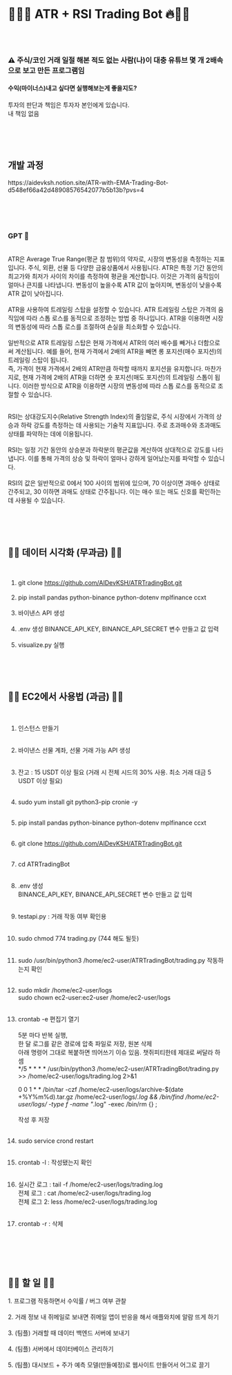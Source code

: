 <h1>🤑🤖🔥 ATR + RSI Trading Bot 🔥🤖🤑</h1>

<br/><br/>

<h3>⚠️ 주식/코인 거래 일절 해본 적도 없는 사람(나)이 대충 유튜브 몇 개 2배속으로 보고 만든 프로그램임</h3>
<h4>수익(마이너스)내고 싶다면 실행해보는게 좋을지도? </h4>
투자의 판단과 책임은 투자자 본인에게 있습니다. <br/>
내 책임 없음 <br/>

<br/><br/><br/>

<h2>개발 과정</h2>
https://aidevksh.notion.site/ATR-with-EMA-Trading-Bot-d548ef66a42d48908576542077b5b13b?pvs=4 <br/>

<br/><br/><br/>

<h3>GPT 🤖</h3>

<br/>
ATR은 Average True Range(평균 참 범위)의 약자로, 시장의 변동성을 측정하는 지표입니다. 주식, 외환, 선물 등 다양한 금융상품에서 사용됩니다. ATR은 특정 기간 동안의 최고가와 최저가 사이의 차이를 측정하여 평균을 계산합니다. 이것은 가격의 움직임이 얼마나 큰지를 나타냅니다. 변동성이 높을수록 ATR 값이 높아지며, 변동성이 낮을수록 ATR 값이 낮아집니다.<br/>
<br/>
ATR을 사용하여 트레일링 스탑을 설정할 수 있습니다. ATR 트레일링 스탑은 가격의 움직임에 따라 스톱 로스를 동적으로 조정하는 방법 중 하나입니다. ATR을 이용하면 시장의 변동성에 따라 스톱 로스를 조절하여 손실을 최소화할 수 있습니다.<br/>
<br/>
일반적으로 ATR 트레일링 스탑은 현재 가격에서 ATR의 여러 배수를 빼거나 더함으로써 계산됩니다. 예를 들어, 현재 가격에서 2배의 ATR을 빼면 롱 포지션(매수 포지션)의 트레일링 스탑이 됩니다. <br/>
즉, 가격이 현재 가격에서 2배의 ATR만큼 하락할 때까지 포지션을 유지합니다. 마찬가지로, 현재 가격에 2배의 ATR을 더하면 숏 포지션(매도 포지션)의 트레일링 스톱이 됩니다. 이러한 방식으로 ATR을 이용하면 시장의 변동성에 따라 스톱 로스를 동적으로 조절할 수 있습니다.<br/>

<br/>

RSI는 상대강도지수(Relative Strength Index)의 줄임말로, 주식 시장에서 가격의 상승과 하락 강도를 측정하는 데 사용되는 기술적 지표입니다. 주로 초과매수와 초과매도 상태를 파악하는 데에 이용됩니다. <br/>
<br/>
RSI는 일정 기간 동안의 상승분과 하락분의 평균값을 계산하여 상대적으로 강도를 나타냅니다. 이를 통해 가격의 상승 및 하락이 얼마나 강하게 일어났는지를 파악할 수 있습니다. <br/>
<br/>
RSI의 값은 일반적으로 0에서 100 사이의 범위에 있으며, 70 이상이면 과매수 상태로 간주되고, 30 이하면 과매도 상태로 간주됩니다. 이는 매수 또는 매도 신호를 확인하는 데 사용될 수 있습니다. <br/>

<br/><br/><br/>

<h2>🧑‍💻 데이터 시각화 (무과금) 🧑‍💻</h2>
<br/>

1. git clone https://github.com/AIDevKSH/ATRTradingBot.git <br/><br/>
3. pip install pandas python-binance python-dotenv mplfinance ccxt <br/><br/>
4. 바이낸스 API 생성 <br/><br/>
5. .env 생성 BINANCE_API_KEY, BINANCE_API_SECRET 변수 만들고 값 입력 <br/><br/>
6. visualize.py 실행 <br/><br/>

<br/><br/>

<h2>🧑‍💻 EC2에서 사용법 (과금) 🧑‍💻</h2>
<br/>

1. 인스턴스 만들기 <br/><br/>

2. 바이낸스 선물 계좌, 선물 거래 가능 API 생성<br/><br/>

3. 잔고 : 15 USDT 이상 필요 (거래 시 전체 시드의 30% 사용. 최소 거래 대금 5 USDT 이상 필요) <br/><br/>

4. sudo yum install git python3-pip cronie -y <br/><br/>

5. pip install pandas python-binance python-dotenv mplfinance ccxt <br/><br/>

6. git clone https://github.com/AIDevKSH/ATRTradingBot.git <br/><br/>

7. cd ATRTradingBot <br/><br/>

8. .env 생성 <br/>
   BINANCE_API_KEY, BINANCE_API_SECRET 변수 만들고 값 입력 <br/><br/>

9. testapi.py : 거래 작동 여부 확인용 <br/><br/>

10. sudo chmod 774 trading.py (744 해도 될듯)<br/></br>

11. sudo /usr/bin/python3 /home/ec2-user/ATRTradingBot/trading.py 작동하는지 확인 <br/><br/>

12. sudo mkdir /home/ec2-user/logs <br/>
    sudo chown ec2-user:ec2-user /home/ec2-user/logs <br/><br/>

13. crontab -e 편집기 열기 <br/><br/>
    5분 마다 반복 실행, <br/>
    한 달 로그를 같은 경로에 압축 파일로 저장, 원본 삭제 <br/>
    아래 명령어 그대로 복붙하면 띄어쓰기 이슈 있음. 챗쥐피티한테 제대로 써달라 하셈<br/>
    */5 * * * * /usr/bin/python3 /home/ec2-user/ATRTradingBot/trading.py >> /home/ec2-user/logs/trading.log 2>&1

    0 0 1 * * /bin/tar -czf /home/ec2-user/logs/archive-$(date +\%Y\%m\%d).tar.gz /home/ec2-user/logs/*.log && /bin/find /home/ec2-user/logs/ -type f -name "*.log" -exec /bin/rm {} \;
<br/><br/>
    작성 후 저장 <br/><br/>

14. sudo service crond restart <br/><br/>

15. crontab -l : 작성됐는지 확인 <br/><br/>

16. 실시간 로그 : tail -f /home/ec2-user/logs/trading.log <br/>
    전체 로그 : cat /home/ec2-user/logs/trading.log <br/>
    전체 로그 2: less /home/ec2-user/logs/trading.log <br/><br/>

17. crontab -r : 삭제 <br/><br/>



<br/><br/><br/>

<h2>🤦‍♀️ 할 일 🤦‍♂️</h2>
1. 프로그램 작동하면서 수익률 / 버그 여부 관찰 <br/><br/>
2. 거래 정보 내 쥐메일로 보내면 쥐메일 앱이 반응을 해서 애플와치에 알람 뜨게 하기 <br/><br/>
3. (팀플) 거래할 때 데이터 백엔드 서버에 보내기 <br/><br/>
4. (팀플) 서버에서 데이터베이스 관리하기 <br/><br/>
5. (팀플) 대시보드 + 주가 예측 모델(만들예정)로 웹사이트 만들어서 어그로 끌기 <br/><br/>